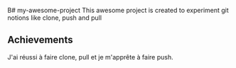 B# my-awesome-project
This awesome project is created to experiment git notions like clone, push and pull

## Achievements
J'ai réussi à faire clone, pull et je m'apprête à faire push.


